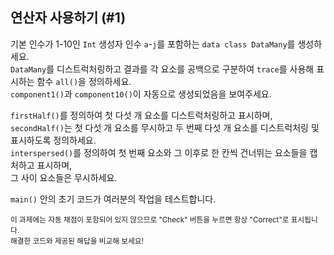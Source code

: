 ## 연산자 사용하기 (#1)

기본 인수가 1-10인 `Int` 생성자 인수 `a`-`j`를 포함하는 `data class DataMany`를 생성하세요.  
`DataMany`를 디스트럭처링하고 결과를 각 요소를 공백으로 구분하여 `trace`를 사용해 표시하는 함수 `all()`을 정의하세요.  
`component1()`과 `component10()`이 자동으로 생성되었음을 보여주세요.

`firstHalf()`를 정의하여 첫 다섯 개 요소를 디스트럭처링하고 표시하며,  
`secondHalf()`는 첫 다섯 개 요소를 무시하고 두 번째 다섯 개 요소를 디스트럭처링 및 표시하도록 정의하세요.  
`interspersed()`를 정의하여 첫 번째 요소와 그 이후로 한 칸씩 건너뛰는 요소들을 캡처하고 표시하며,  
그 사이 요소들은 무시하세요.

`main()` 안의 초기 코드가 여러분의 작업을 테스트합니다.

<sub> 이 과제에는 자동 채점이 포함되어 있지 않으므로 "Check" 버튼을 누르면 항상 "Correct"로 표시됩니다.  
해결한 코드와 제공된 해답을 비교해 보세요! </sub>